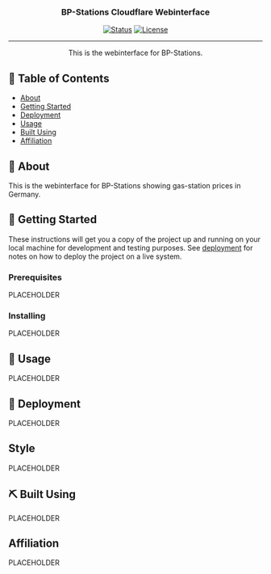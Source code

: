 <h3 align="center">BP-Stations Cloudflare Webinterface</h3>

<div align="center">

  [![Status](https://img.shields.io/badge/status-active-success.svg)]() 
  [![License](https://img.shields.io/github/license/bp-stations/webinterface-cf)](/LICENSE)

</div>

---

<p align="center"> This is the webinterface for BP-Stations.
    <br> 
</p>

## 📝 Table of Contents
- [About](#about)
- [Getting Started](#getting_started)
- [Deployment](#deployment)
- [Usage](#usage)
- [Built Using](#built_using)
- [Affiliation](#affiliation)

## 🧐 About <a name = "about"></a>
This is the webinterface for BP-Stations showing gas-station prices in Germany.

## 🏁 Getting Started <a name = "getting_started"></a>
These instructions will get you a copy of the project up and running on your local machine for development and testing purposes. See [deployment](#deployment) for notes on how to deploy the project on a live system.

### Prerequisites
PLACEHOLDER

### Installing
PLACEHOLDER

## 🎈 Usage <a name="usage"></a>
PLACEHOLDER

## 🚀 Deployment <a name = "deployment"></a>
PLACEHOLDER

## Style
PLACEHOLDER

## ⛏️ Built Using <a name = "built_using"></a>
PLACEHOLDER

## Affiliation <a name = "affiliation"></a>
PLACEHOLDER

